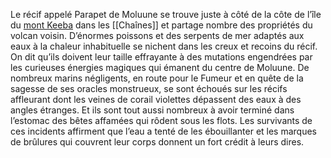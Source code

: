 Le récif appelé Parapet de Moluune se trouve juste à côté de la côte de l’île du [mont Keeba]([[Fumeur]]) dans les [[Chaînes]] et partage nombre des propriétés du volcan voisin.
D’énormes poissons et des serpents de mer adaptés aux eaux à la chaleur inhabituelle se nichent dans les creux et recoins du récif. On dit qu’ils doivent leur taille effrayante à des mutations engendrées par les curieuses énergies magiques qui émanent du centre de Moluune.
De nombreux marins négligents, en route pour le Fumeur et en quête de la sagesse de ses oracles monstrueux, se sont échoués sur les récifs affleurant dont les veines de corail violettes dépassent des eaux à des angles étranges. Et ils sont tout aussi nombreux à avoir terminé dans l’estomac des bêtes affamées qui rôdent sous les flots. Les survivants de ces incidents affirment que l’eau a tenté de les ébouillanter et les marques de brûlures qui couvrent leur corps donnent un fort crédit à leurs dires.